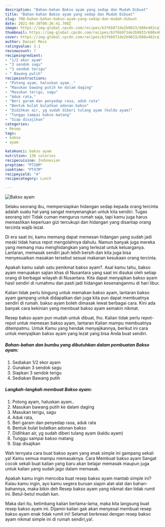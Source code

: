 ```yaml
---
description: "Bahan-bahan Bakso ayam yang sedap dan Mudah Dibuat"
title: "Bahan-bahan Bakso ayam yang sedap dan Mudah Dibuat"
slug: 708-bahan-bahan-bakso-ayam-yang-sedap-dan-mudah-dibuat
date: 2021-04-30T06:36:41.708Z
image: https://img-global.cpcdn.com/recipes/b3f6b971de2b9833/680x482cq70/bakso-ayam-foto-resep-utama.jpg
thumbnail: https://img-global.cpcdn.com/recipes/b3f6b971de2b9833/680x482cq70/bakso-ayam-foto-resep-utama.jpg
cover: https://img-global.cpcdn.com/recipes/b3f6b971de2b9833/680x482cq70/bakso-ayam-foto-resep-utama.jpg
author: Daniel Moss
ratingvalue: 3.1
reviewcount: 7
recipeingredient:
- "1/2 ekor ayam"
- "3 sendok sagu"
- "3 sendok terigu"
- " Bawang putih"
recipeinstructions:
- "Potong ayam, haluskan ayam.."
- "Masukan bawang putih ke dalam daging"
- "Masukan terigu, sagu"
- "Aduk rata,"
- "Beri garam dan penyedap rasa, aduk rata"
- "Bentuk bulat bulatkan adonan bakso"
- "Didihkan air, yg sudah diberi tulang ayam (kaldu ayam)"
- "Tunggu sampai bakso matang"
- "Siap disajikan"
categories:
- Resep
tags:
- bakso
- ayam

katakunci: bakso ayam 
nutrition: 136 calories
recipecuisine: Indonesian
preptime: "PT28M"
cooktime: "PT47M"
recipeyield: "4"
recipecategory: Lunch

---
```



![Bakso ayam](https://img-global.cpcdn.com/recipes/b3f6b971de2b9833/680x482cq70/bakso-ayam-foto-resep-utama.jpg)

Selaku seorang ibu, mempersiapkan hidangan sedap kepada orang tercinta adalah suatu hal yang sangat menyenangkan untuk kita sendiri. Tugas seorang istri Tidak cuman mengurus rumah saja, tapi kamu juga harus memastikan keperluan gizi tercukupi dan hidangan yang disantap orang tercinta wajib lezat.

Di era  saat ini, kamu memang dapat memesan hidangan yang sudah jadi meski tidak harus repot mengolahnya dahulu. Namun banyak juga mereka yang memang mau menghidangkan yang terlezat untuk keluarganya. Lantaran, memasak sendiri jauh lebih bersih dan kita juga bisa menyesuaikan masakan tersebut sesuai makanan kesukaan orang tercinta. 



Apakah kamu salah satu penikmat bakso ayam?. Asal kamu tahu, bakso ayam merupakan sajian khas di Nusantara yang saat ini disukai oleh setiap orang di berbagai wilayah di Nusantara. Kita dapat menyajikan bakso ayam hasil sendiri di rumahmu dan pasti jadi hidangan kesenanganmu di hari libur.

Kalian tidak perlu bingung untuk memakan bakso ayam, lantaran bakso ayam gampang untuk didapatkan dan juga kita pun dapat membuatnya sendiri di rumah. bakso ayam boleh dimasak lewat berbagai cara. Kini ada banyak cara kekinian yang membuat bakso ayam semakin nikmat.

Resep bakso ayam pun mudah untuk dibuat, lho. Kalian tidak perlu repot-repot untuk memesan bakso ayam, lantaran Kalian mampu membuatnya ditempatmu. Untuk Kamu yang hendak menyajikannya, berikut ini cara untuk menyajikan bakso ayam yang lezat yang bisa Anda buat sendiri.

<!--inarticleads1-->

##### Bahan-bahan dan bumbu yang dibutuhkan dalam pembuatan Bakso ayam:

1. Sediakan 1/2 ekor ayam
1. Gunakan 3 sendok sagu
1. Siapkan 3 sendok terigu
1. Sediakan  Bawang putih




<!--inarticleads2-->

##### Langkah-langkah membuat Bakso ayam:

1. Potong ayam, haluskan ayam..
1. Masukan bawang putih ke dalam daging
1. Masukan terigu, sagu
1. Aduk rata,
1. Beri garam dan penyedap rasa, aduk rata
1. Bentuk bulat bulatkan adonan bakso
1. Didihkan air, yg sudah diberi tulang ayam (kaldu ayam)
1. Tunggu sampai bakso matang
1. Siap disajikan




Wah ternyata cara buat bakso ayam yang enak simple ini gampang sekali ya! Kamu semua mampu memasaknya. Cara Membuat bakso ayam Sangat cocok sekali buat kalian yang baru akan belajar memasak maupun juga untuk kalian yang sudah jago dalam memasak.

Apakah kamu ingin mencoba buat resep bakso ayam mantab simple ini? Kalau kamu ingin, ayo kamu segera buruan siapin alat-alat dan bahan-bahannya, maka bikin deh Resep bakso ayam yang nikmat dan tidak rumit ini. Betul-betul mudah kan. 

Maka dari itu, ketimbang kalian berlama-lama, maka kita langsung buat resep bakso ayam ini. Dijamin kalian gak akan menyesal membuat resep bakso ayam enak tidak rumit ini! Selamat berkreasi dengan resep bakso ayam nikmat simple ini di rumah sendiri,ya!.

